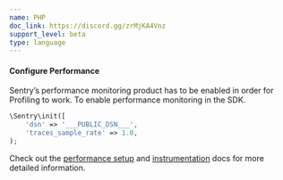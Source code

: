 ```yaml
---
name: PHP
doc_link: https://discord.gg/zrMjKA4Vnz
support_level: beta
type: language
---
```


#### Configure Performance

Sentry’s performance monitoring product has to be enabled in order for Profiling to work. To enable performance monitoring in the SDK.

```php
\Sentry\init([
    'dsn' => '___PUBLIC_DSN___',
    'traces_sample_rate' => 1.0,
);
```

Check out the <a href="https://sentry-docs-git-php-profiling.sentry.dev/platforms/php/performance/">performance setup</a> and <a href="https://docs.sentry.io/platforms/php/performance/instrumentation/">instrumentation</a> docs for more detailed information.
